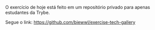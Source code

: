 O exercício de hoje está feito em um repositório privado para apenas estudantes da Trybe.

Segue o link:
https://github.com/biewwl/exercise-tech-gallery
